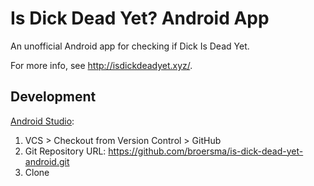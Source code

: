 # Is Dick Dead Yet? Android App

An unofficial Android app for checking if Dick Is Dead Yet.

For more info, see http://isdickdeadyet.xyz/.

## Development

[Android Studio](https://developer.android.com/sdk/):

1. VCS > Checkout from Version Control > GitHub
1. Git Repository URL: https://github.com/broersma/is-dick-dead-yet-android.git
1. Clone
